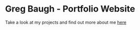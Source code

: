 # Greg Baugh - Portfolio Website

Take a look at my projects and find out more about me [here](https://gregbaughdev.github.io/)